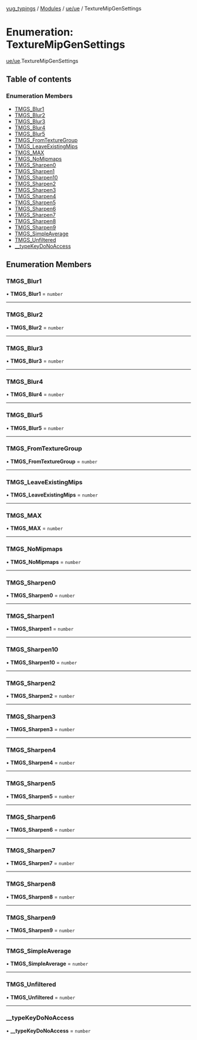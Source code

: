 [yug_typings](../README.md) / [Modules](../modules.md) / [ue/ue](../modules/ue_ue.md) / TextureMipGenSettings

# Enumeration: TextureMipGenSettings

[ue/ue](../modules/ue_ue.md).TextureMipGenSettings

## Table of contents

### Enumeration Members

- [TMGS\_Blur1](ue_ue.TextureMipGenSettings.md#tmgs_blur1)
- [TMGS\_Blur2](ue_ue.TextureMipGenSettings.md#tmgs_blur2)
- [TMGS\_Blur3](ue_ue.TextureMipGenSettings.md#tmgs_blur3)
- [TMGS\_Blur4](ue_ue.TextureMipGenSettings.md#tmgs_blur4)
- [TMGS\_Blur5](ue_ue.TextureMipGenSettings.md#tmgs_blur5)
- [TMGS\_FromTextureGroup](ue_ue.TextureMipGenSettings.md#tmgs_fromtexturegroup)
- [TMGS\_LeaveExistingMips](ue_ue.TextureMipGenSettings.md#tmgs_leaveexistingmips)
- [TMGS\_MAX](ue_ue.TextureMipGenSettings.md#tmgs_max)
- [TMGS\_NoMipmaps](ue_ue.TextureMipGenSettings.md#tmgs_nomipmaps)
- [TMGS\_Sharpen0](ue_ue.TextureMipGenSettings.md#tmgs_sharpen0)
- [TMGS\_Sharpen1](ue_ue.TextureMipGenSettings.md#tmgs_sharpen1)
- [TMGS\_Sharpen10](ue_ue.TextureMipGenSettings.md#tmgs_sharpen10)
- [TMGS\_Sharpen2](ue_ue.TextureMipGenSettings.md#tmgs_sharpen2)
- [TMGS\_Sharpen3](ue_ue.TextureMipGenSettings.md#tmgs_sharpen3)
- [TMGS\_Sharpen4](ue_ue.TextureMipGenSettings.md#tmgs_sharpen4)
- [TMGS\_Sharpen5](ue_ue.TextureMipGenSettings.md#tmgs_sharpen5)
- [TMGS\_Sharpen6](ue_ue.TextureMipGenSettings.md#tmgs_sharpen6)
- [TMGS\_Sharpen7](ue_ue.TextureMipGenSettings.md#tmgs_sharpen7)
- [TMGS\_Sharpen8](ue_ue.TextureMipGenSettings.md#tmgs_sharpen8)
- [TMGS\_Sharpen9](ue_ue.TextureMipGenSettings.md#tmgs_sharpen9)
- [TMGS\_SimpleAverage](ue_ue.TextureMipGenSettings.md#tmgs_simpleaverage)
- [TMGS\_Unfiltered](ue_ue.TextureMipGenSettings.md#tmgs_unfiltered)
- [\_\_typeKeyDoNoAccess](ue_ue.TextureMipGenSettings.md#__typekeydonoaccess)

## Enumeration Members

### TMGS\_Blur1

• **TMGS\_Blur1** = `number`

___

### TMGS\_Blur2

• **TMGS\_Blur2** = `number`

___

### TMGS\_Blur3

• **TMGS\_Blur3** = `number`

___

### TMGS\_Blur4

• **TMGS\_Blur4** = `number`

___

### TMGS\_Blur5

• **TMGS\_Blur5** = `number`

___

### TMGS\_FromTextureGroup

• **TMGS\_FromTextureGroup** = `number`

___

### TMGS\_LeaveExistingMips

• **TMGS\_LeaveExistingMips** = `number`

___

### TMGS\_MAX

• **TMGS\_MAX** = `number`

___

### TMGS\_NoMipmaps

• **TMGS\_NoMipmaps** = `number`

___

### TMGS\_Sharpen0

• **TMGS\_Sharpen0** = `number`

___

### TMGS\_Sharpen1

• **TMGS\_Sharpen1** = `number`

___

### TMGS\_Sharpen10

• **TMGS\_Sharpen10** = `number`

___

### TMGS\_Sharpen2

• **TMGS\_Sharpen2** = `number`

___

### TMGS\_Sharpen3

• **TMGS\_Sharpen3** = `number`

___

### TMGS\_Sharpen4

• **TMGS\_Sharpen4** = `number`

___

### TMGS\_Sharpen5

• **TMGS\_Sharpen5** = `number`

___

### TMGS\_Sharpen6

• **TMGS\_Sharpen6** = `number`

___

### TMGS\_Sharpen7

• **TMGS\_Sharpen7** = `number`

___

### TMGS\_Sharpen8

• **TMGS\_Sharpen8** = `number`

___

### TMGS\_Sharpen9

• **TMGS\_Sharpen9** = `number`

___

### TMGS\_SimpleAverage

• **TMGS\_SimpleAverage** = `number`

___

### TMGS\_Unfiltered

• **TMGS\_Unfiltered** = `number`

___

### \_\_typeKeyDoNoAccess

• **\_\_typeKeyDoNoAccess** = `number`
